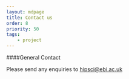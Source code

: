 ```yaml
---
layout: mdpage
title: Contact us
order: 8
priority: 50
tags: 
    - project
---
```


####General Contact

Please send any enquiries to [hipsci@ebi.ac.uk](mailto:hipsci@ebi.ac.uk)
